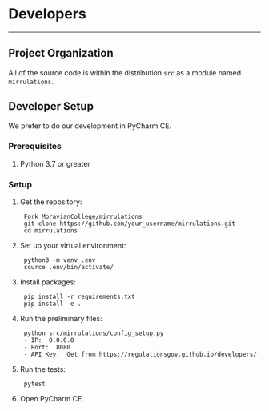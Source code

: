# Developers

---

## Project Organization

All of the source code is within the distribution `src` as a module named `mirrulations`.

## Developer Setup

We prefer to do our development in PyCharm CE.

### Prerequisites

1. Python 3.7 or greater

### Setup

1. Get the repository:

		Fork MoravianCollege/mirrulations
		git clone https://github.com/your_username/mirrulations.git
		cd mirrulations

2. Set up your virtual environment:

		python3 -m venv .env
		source .env/bin/activate/

3. Install packages:

		pip install -r requirements.txt
		pip install -e .

4. Run the preliminary files:

		python src/mirrulations/config_setup.py
		- IP:  0.0.0.0
		- Port:  8080
		- API Key:  Get from https://regulationsgov.github.io/developers/

5. Run the tests:

		pytest

6. Open PyCharm CE.
